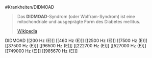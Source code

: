 #Krankheiten/DIDMOAD
> Das **DIDMOAD**-Syndrom (oder Wolfram-Syndrom) ist eine mitochondriale und ausgeprägte Form des Diabetes mellitus.
>
> [Wikipedia](https://de.wikipedia.org/wiki/DIDMOAD-Syndrom)

DIDMOAD
[[200 Hz (E)]]
[[460 Hz (E)]]
[[2500 Hz (E)]]
[[7500 Hz (E)]]
[[37500 Hz (E)]]
[[96500 Hz (E)]]
[[222700 Hz (E)]]
[[527000 Hz (E)]]
[[749000 Hz (E)]]
[[985670 Hz (E)]]
